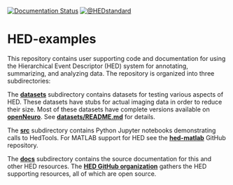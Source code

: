[![Documentation Status](https://readthedocs.org/projects/hed-examples/badge/?version=latest)](https://www.hed-resources.org/en/latest/?badge=latest)
[![@HEDstandard](http://img.shields.io/twitter/follow/hedstandard.svg?style=social)](https://twitter.com/HEDstandard)

# HED-examples
This repository contains user supporting code and documentation
for using the Hierarchical Event Descriptor (HED) system for
annotating, summarizing, and analyzing data.
The repository is organized into three subdirectories:

The [**datasets**](https://github.com/hed-standard/hed-examples/tree/main/datasets)
subdirectory contains datasets for testing various aspects of HED.
These datasets have stubs for actual imaging data in order to reduce their size.
Most of these datasets have complete versions available on 
[**openNeuro**](https://openneuro.org/).
See [**datasets/README.md**](./datasets/README.md) for details.

The [**src**](https://github.com/hed-standard/hed-examples/tree/main/src)
subdirectory contains Python Jupyter notebooks demonstrating calls to HedTools.
For MATLAB support for HED see the [**hed-matlab**](https://github.com/hed-standard/hed-matlab)
GitHub repository.

The [**docs**](https://github.com/hed-standard/hed-examples/tree/main/docs)
subdirectory contains the source documentation for this and other HED resources.
The [**HED GitHub organization**](https://github.com/hed-standard/)
gathers the HED supporting resources, all of which are open source.


